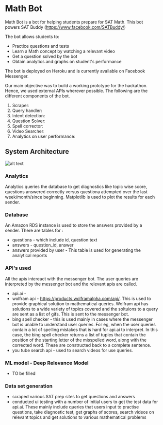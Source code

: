 # Math Bot
Math Bot is a bot for helping students prepare for SAT Math. This bot powers SAT Buddy (https://www.facebook.com/SATBuddy/)

The bot allows students to:
- Practice questions and tests
- Learn a Math concept by watching a relevant video
- Get a question solved by the bot
- Obtain analytics and graphs on student's performance

The bot is deployed on Heroku and is currently available on Facebook Messenger. 

Our main objective was to build a working prototype for the hackathon. Hence, we used external APIs wherever possible. The following are the different components of the bot. 
1. Scraper:
2. Query handler: 
3. Intent detection:
4. Question Solver:
5. Spell corrector:
6. Video Searcher:
7. Analytics on user performance:

## System Architecture
![alt text](https://github.com/chirag9127/math_bot/blob/master/SystemArchitecture.jpeg)

### Analytics
Analytics queries the database to get diagnostics like topic wise score, questions answered correctly versus questiona attempted over the last week/month/since beginning.
Matplotlib is used to plot the results for each sender.

### Database
An Amazon RDS instance is used to store the answers provided by a sender. There are tables for :
- questions - which include id, question text
- answers - question_id, answer
- answers provided by user - This table is used for generating the analytical reports

### API's used
All the apis intereact with the messenger bot. The user queries are interpreted by the messenger bot and the relevant apis are called.
- api.ai -
- wolfram api - https://products.wolframalpha.com/api/. This is used to provide graphical solution to mathematical queries.
  Wolfram api has solutions to a wide variety of topics covered and the soltuions to a query are sent as a list of gifs.
  This is sent to the messenger bot.
- bing spell checker - this is used mainly in cases where the messenger bot is unable to understand user queries. For eg, when   the user queries contain a lot of spelling mistakes that is hard for api.ai to interpret. In this case, the bing spell         checker returns a list of tuples that contain the position of the starting letter of the misspelled word, along with the
  corrected word. These are constructed back to a complete sentence.
- you tube search api - used to search videos for use queries. 

### ML model - Deep Relevance Model
- TO be filled

### Data set generation
- scraped various SAT prep sites to get questions and answers
- conducted ui testing with a number of initial users to get the test data for api.ai. These mainly include queries that
  users input to practise questions, take diagnostic test, get graphs of scores, search videos on relevant topics and 
  get solutions to various 
  mathematical problems


